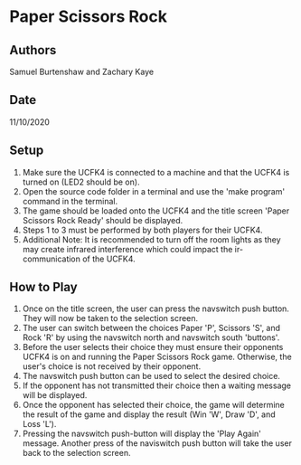 # **Paper Scissors Rock**

## **Authors** 

Samuel Burtenshaw and Zachary Kaye
## **Date** 

11/10/2020

## **Setup**

1. Make sure the UCFK4 is connected to a machine and that the UCFK4 is turned on (LED2 should be on).
2. Open the source code folder in a terminal and use the 'make program' command in the terminal.
3. The game should be loaded onto the UCFK4 and the title screen 'Paper Scissors Rock Ready' should be displayed.
4. Steps 1 to 3 must be performed by both players for their UCFK4. 
5. Additional Note: It is recommended to turn off the room lights as they may create infrared interference which could impact the ir-communication of the UCFK4.

## **How to Play**

1. Once on the title screen, the user can press the navswitch push button. They will now be taken to the selection screen.
2. The user can switch between the choices Paper 'P', Scissors 'S', and Rock 'R' by using the navswitch north and navswitch south 'buttons'.
3. Before the user selects their choice they must ensure their opponents UCFK4 is on and running the Paper Scissors Rock game. Otherwise, the user's choice is not received by their opponent.
4. The navswitch push button can be used to select the desired choice. 
5. If the opponent has not transmitted their choice then a waiting message will be displayed.
6. Once the opponent has selected their choice, the game will determine the result of the game and display the result (Win 'W', Draw 'D', and Loss 'L').
7. Pressing the navswitch push-button will display the 'Play Again' message. Another press of the naviswitch push button will take the user back to the selection screen.




